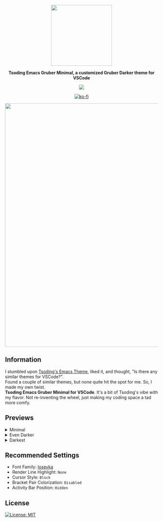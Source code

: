 <p align="center">
<img align="center" src="https://raw.githubusercontent.com/AnksioXD/Tsoding-Serene-Edition-For-VSCode/main/assets/logo.png" width="200" height="200">
</p>
<p align="center">
  <strong>Tsoding Emacs Gruber Minimal, a customized Gruber Darker theme for VSCode</strong><br>
</p>
<p align="center">
  <img src="https://api.visitorbadge.io/api/visitors?path=https%3A%2F%2Fgithub.com%2FAnksioXD%2FTsoding-Gruber-Minimal-For-VSCode&label=Visitors&labelColor=%23697689&countColor=%23d9e3f0">
  
</p>

<p align="center">
  <a href="https://ko-fi.com/L3L21FZA36">
    <img src="https://ko-fi.com/img/githubbutton_sm.svg" alt="ko-fi">
  </a>
</p>


<p align="center">
  <img src="https://raw.githubusercontent.com/AnksioXD/Tsoding-Serene-Edition-For-VSCode/main/assets/preview.png" width="800">
</p>

## Information
I stumbled upon <a href="https://github.com/rexim/gruber-darker-theme">Tsoding's Emacs Theme</a>, liked it, and thought, "Is there any similar themes for VSCode?". <br> Found a couple of similar themes, but none quite hit the spot for me. So, I made my own twist. <br> **Tsoding Emacs Gruber Minimal for VSCode**. It's a bit of Tsoding's vibe with my flavor. Not re-inventing the wheel, just making my coding space a tad more comfy. <br>

## Previews
<details>
<summary>Minimal</summary>
<img src="https://raw.githubusercontent.com/AnksioXD/Tsoding-Serene-Edition-For-VSCode/main/assets/minimal.png" width="800">
</details>

<details>
<summary>Even Darker</summary>
<img src="https://raw.githubusercontent.com/AnksioXD/Tsoding-Serene-Edition-For-VSCode/main/assets/even_darker.png" width="800">
</details>

<details>
<summary>Darkest</summary>
<img src="https://raw.githubusercontent.com/AnksioXD/Tsoding-Serene-Edition-For-VSCode/main/assets/darkest.png" width="800">
</details>

## Recommended Settings
- Font Family: <a href="https://github.com/ryanoasis/nerd-fonts/releases/latest/download/Iosevka.zip">Iosevka</a>
- Render Line Highlight: `None`
- Cursor Style: `Block`
- Bracket Pair Colorization: `Disabled`
- Activity Bar Position: `Hidden`

## License
[![License: MIT](https://img.shields.io/badge/License-MIT-blue.svg?style=for-the-badge)](https://opensource.org/licenses/MIT)
